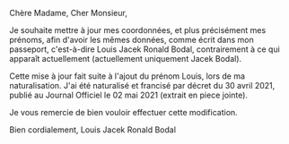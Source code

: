 

Chère Madame, Cher Monsieur,

Je souhaite mettre à jour mes coordonnées, et plus précisément mes prénoms, afin d'avoir les mêmes données, comme écrit dans mon passeport, c'est-à-dire Louis Jacek Ronald Bodal, contrairement à ce qui apparaît actuellement (actuellement uniquement Jacek Bodal).

Cette mise à jour fait suite à l'ajout du prénom Louis, lors de ma naturalisation.
J'ai été naturalisé et francisé par décret du 30 avril 2021, publié au Journal Officiel le 02 mai 2021 (extrait en piece jointe).

Je vous remercie de bien vouloir effectuer cette modification.

Bien cordialement,
Louis Jacek Ronald Bodal

